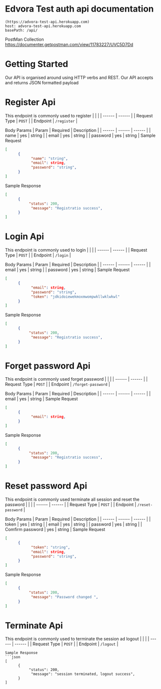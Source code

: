 # Edvora Test auth api documentation
    (https://advora-test-api.herokuapp.com)
    host: advora-test-api.herokuapp.com
    basePath: /api/

PostMan Collection https://documenter.getpostman.com/view/11783227/UVC5D7Dd
# Getting Started #
Our API is organised around using HTTP verbs and REST. Our API accepts and returns JSON formatted payload

# Register Api #
This endpoint is commonly used to register
|  |  |
| ------ | ------ |
| Request Type | ``` POST ``` |
| Endpoint |  ``` /register ``` |

Body Params
| Param	 | Required | Description |
| ------ | ------ | ------ |
| name |  yes | string |
| email |  yes | string |
| password |  yes | string |
Sample Request
```json
[
      {
            "name": "string",
            "email": string,
            "password": "string",
      }
]
```
Sample Response
```json
[
      {
           "status": 200,
            "message": "Registratio success",
      }
]
```

# Login Api #
This endpoint is commonly used to login
|  |  |
| ------ | ------ |
| Request Type | ``` POST ``` |
| Endpoint |  ``` /login ``` |

Body Params
| Param	 | Required | Description |
| ------ | ------ | ------ |
| email |  yes | string |
| password |  yes | string |
Sample Request
```json
[
      {
            "email": string,
            "password": "string",
            "token": "jdkidoiewekmoxmwompwkllwklwkwl"
      }
]
```
Sample Response
```json
[
      {
           "status": 200,
            "message": "Registratio success",
      }
]
```

# Forget password Api #
This endpoint is commonly used forget password
|  |  |
| ------ | ------ |
| Request Type | ``` POST ``` |
| Endpoint |  ``` /forget-password ``` |

Body Params
| Param	 | Required | Description |
| ------ | ------ | ------ |
| email |  yes | string |
Sample Request
```json
[
      {
            "email": string,
      }
]
```
Sample Response
```json
[
      {
           "status": 200,
            "message": "Registratio success",
      }
]
```

# Reset password Api  #
This endpoint is commonly used terminate all session and reset the password
|  |  |
| ------ | ------ |
| Request Type | ``` POST ``` |
| Endpoint |  ``` /reset-password ``` |

Body Params
| Param	 | Required | Description |
| ------ | ------ | ------ |
| token |  yes | string |
| email |  yes | string |
| password |  yes | string |
| Comfirm password |  yes | string |
Sample Request
```json
[
      {
            "token": "string",
            "email": string,
            "password": "string",
      }
]
```
Sample Response
```json
[
      {
           "status": 200,
            "message": "Password changed ",
      }
]
```

# Terminate Api  #
This endpoint is commonly used to terminate the session ad logout
|  |  |
| ------ | ------ |
| Request Type | ``` POST ``` |
| Endpoint |  ``` /logout ``` |


```
Sample Response
```json
[
      {
           "status": 200,
            "message": "session terminated, logout success",
      }
]
```

